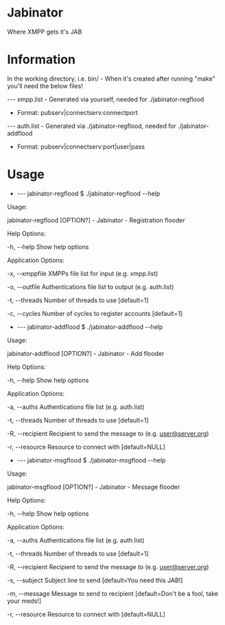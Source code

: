 # Jabinator
Where XMPP gets it's JAB

# Information
In the working directory, i.e. bin/ - When it's created after running "make" you'll need the below files!

--- xmpp.list - Generated via yourself, needed for ./jabinator-regflood

* Format: pubserv|connectserv:connectport

--- auth.list - Generated via ./jabinator-regflood, needed for ./jabinator-addflood

* Format: pubserv|connectserv:port|user|pass

# Usage

* --- jabinator-regflood
$ ./jabinator-regflood --help

Usage:

  jabinator-regflood [OPTION?] - Jabinator - Registration flooder

Help Options:

  -h, --help         Show help options

Application Options:

  -x, --xmppfile     XMPPs file list for input (e.g. xmpp.list)

  -o, --outfile      Authentications file list to output (e.g. auth.list)

  -t, --threads      Number of threads to use [default=1]

  -c, --cycles       Number of cycles to register accounts [default=1]



* --- jabinator-addflood
$ ./jabinator-addflood --help

Usage:

  jabinator-addflood [OPTION?] - Jabinator - Add flooder

Help Options:

  -h, --help          Show help options

Application Options:

  -a, --auths         Authentications file list (e.g. auth.list)

  -t, --threads       Number of threads to use [default=1]

  -R, --recipient     Recipient to send the message to (e.g. user@server.org)

  -r, --resource      Resource to connect with [default=NULL]



* --- jabinator-msgflood
$ ./jabinator-msgflood --help

Usage:

  jabinator-msgflood [OPTION?] - Jabinator - Message flooder

Help Options:

  -h, --help          Show help options

Application Options:

  -a, --auths         Authentications file list (e.g. auth.list)

  -t, --threads       Number of threads to use [default=1]

  -R, --recipient     Recipient to send the message to (e.g. user@server.org)

  -s, --subject       Subject line to send [default=You need this JAB!]

  -m, --message       Message to send to recipient [default=Don't be a fool, take your meds!]

  -r, --resource      Resource to connect with [default=NULL]
